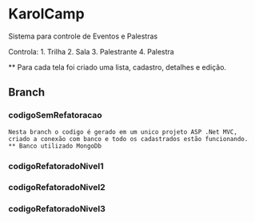 KarolCamp
=========

Sistema para controle de Eventos e Palestras

Controla:
	1. Trilha
	2. Sala
	3. Palestrante
	4. Palestra

** Para cada tela foi criado uma lista, cadastro, detalhes e edição.

## Branch ##

### codigoSemRefatoracao ###
	Nesta branch o codigo é gerado em um unico projeto ASP .Net MVC, criado a conexão com banco e todo os cadastrados estão funcionando.
	** Banco utilizado MongoDb

### codigoRefatoradoNivel1 ###


### codigoRefatoradoNivel2 ###


### codigoRefatoradoNivel3 ###